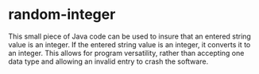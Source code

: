# random-integer
This small piece of Java code can be used to insure that an entered string value is an integer. If the entered string value is an integer, it converts it to an integer. This allows for program versatility, rather than accepting one data type and allowing an invalid entry to crash the software.
